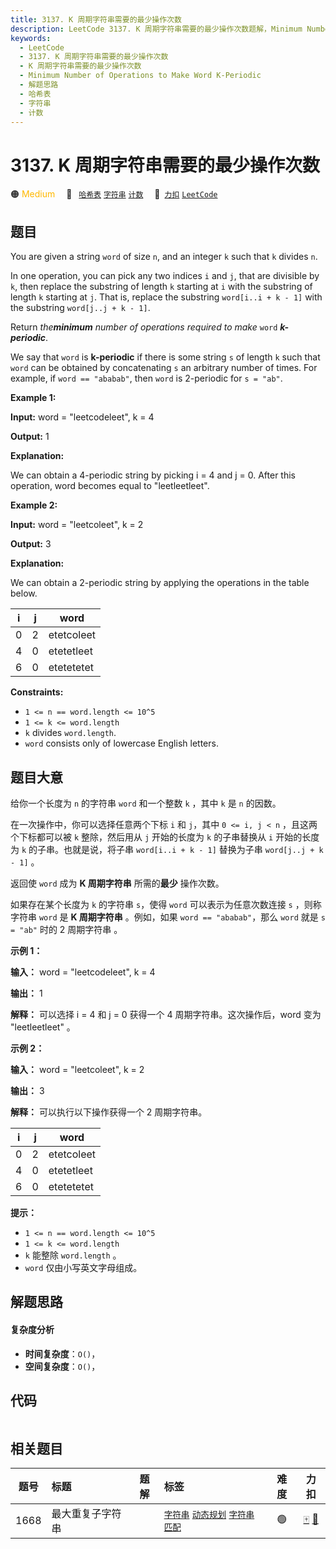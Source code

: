 ```yaml
---
title: 3137. K 周期字符串需要的最少操作次数
description: LeetCode 3137. K 周期字符串需要的最少操作次数题解，Minimum Number of Operations to Make Word K-Periodic，包含解题思路、复杂度分析以及完整的 JavaScript 代码实现。
keywords:
  - LeetCode
  - 3137. K 周期字符串需要的最少操作次数
  - K 周期字符串需要的最少操作次数
  - Minimum Number of Operations to Make Word K-Periodic
  - 解题思路
  - 哈希表
  - 字符串
  - 计数
---
```


# 3137. K 周期字符串需要的最少操作次数

🟠 <font color=#ffb800>Medium</font>&emsp; 🔖&ensp; [`哈希表`](/tag/hash-table.md) [`字符串`](/tag/string.md) [`计数`](/tag/counting.md)&emsp; 🔗&ensp;[`力扣`](https://leetcode.cn/problems/minimum-number-of-operations-to-make-word-k-periodic) [`LeetCode`](https://leetcode.com/problems/minimum-number-of-operations-to-make-word-k-periodic)

## 题目

You are given a string `word` of size `n`, and an integer `k` such that `k`
divides `n`.

In one operation, you can pick any two indices `i` and `j`, that are divisible
by `k`, then replace the substring of length `k` starting at `i` with the
substring of length `k` starting at `j`. That is, replace the substring
`word[i..i + k - 1]` with the substring `word[j..j + k - 1]`.

Return _the**minimum** number of operations required to make_ `word`
_**k-periodic**_.

We say that `word` is **k-periodic** if there is some string `s` of length `k`
such that `word` can be obtained by concatenating `s` an arbitrary number of
times. For example, if `word == "ababab"`, then `word` is 2-periodic for `s =
"ab"`.



**Example 1:**

**Input:** word = "leetcodeleet", k = 4

**Output:** 1

**Explanation:**

We can obtain a 4-periodic string by picking i = 4 and j = 0. After this
operation, word becomes equal to "leetleetleet".

**Example 2:**

**Input:** word = "leetcoleet", k = 2

**Output:** 3

**Explanation:**

We can obtain a 2-periodic string by applying the operations in the table
below.

i | j | word  
---|---|---  
0 | 2 | etetcoleet  
4 | 0 | etetetleet  
6 | 0 | etetetetet  
  




**Constraints:**

  * `1 <= n == word.length <= 10^5`
  * `1 <= k <= word.length`
  * `k` divides `word.length`.
  * `word` consists only of lowercase English letters.


## 题目大意

给你一个长度为 `n` 的字符串 `word` 和一个整数 `k` ，其中 `k` 是 `n` 的因数。

在一次操作中，你可以选择任意两个下标 `i` 和 `j`，其中 `0 <= i, j < n` ，且这两个下标都可以被 `k` 整除，然后用从 `j`
开始的长度为 `k` 的子串替换从 `i` 开始的长度为 `k` 的子串。也就是说，将子串 `word[i..i + k - 1]` 替换为子串
`word[j..j + k - 1]` 。

返回使 `word` 成为 **K 周期字符串** 所需的**最少** 操作次数。

如果存在某个长度为 `k` 的字符串 `s`，使得 `word` 可以表示为任意次数连接 `s` ，则称字符串 `word` 是 **K 周期字符串**
。例如，如果 `word == "ababab"`，那么 `word` 就是 `s = "ab"` 时的 2 周期字符串 。



**示例 1：**

**输入：** word = "leetcodeleet", k = 4

**输出：** 1

**解释：** 可以选择 i = 4 和 j = 0 获得一个 4 周期字符串。这次操作后，word 变为 "leetleetleet" 。

**示例 2：**

**输入：** word = "leetcoleet", k = 2

**输出：** 3

**解释：** 可以执行以下操作获得一个 2 周期字符串。

i | j | word  
---|---|---  
0 | 2 | etetcoleet  
4 | 0 | etetetleet  
6 | 0 | etetetetet  
  


**提示：**

  * `1 <= n == word.length <= 10^5`
  * `1 <= k <= word.length`
  * `k` 能整除 `word.length` 。
  * `word` 仅由小写英文字母组成。


## 解题思路

#### 复杂度分析

- **时间复杂度**：`O()`，
- **空间复杂度**：`O()`，

## 代码

```javascript

```

## 相关题目

<!-- prettier-ignore -->
| 题号 | 标题 | 题解 | 标签 | 难度 | 力扣 |
| :------: | :------ | :------: | :------ | :------: | :------: |
| 1668 | 最大重复子字符串 |  |  [`字符串`](/tag/string.md) [`动态规划`](/tag/dynamic-programming.md) [`字符串匹配`](/tag/string-matching.md) | 🟢 | [🀄️](https://leetcode.cn/problems/maximum-repeating-substring) [🔗](https://leetcode.com/problems/maximum-repeating-substring) |